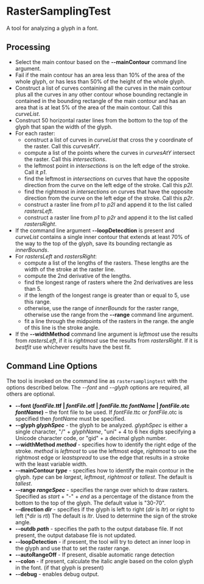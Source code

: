 # RasterSamplingTest
A tool for analyzing a glyph in a font.

## Processing
* Select the main contour based on the **\-\-mainContour** command line argument.
* Fail if the main contour has an area less than 10% of the area of the whole glyph, or has less than 50% of the height of the whole glyph.
* Construct a list of curves containing all the curves in the main contour plus all the curves in any other contour whose bounding rectangle in contained in the bounding rectangle of the main contour and has an area that is at leat 5% of the area of the main contour. Call this *curveList*.
* Construct 50 horizontal raster lines from the bottom to the top of the glyph that span the width of the glyph.
* For each raster:
  * construct a list of curves in *curveList* that cross the y coordinate of the raster. Call this *curvesAtY*.
  * compute a list of the points where the curves in *curvesAtY* intersect the raster. Call this *intersections*.
  * the leftmost point in *intersections* is on the left edge of the stroke. Call it *p1*.
  * find the leftmost in *intersections* on curves that have the opposite direction from the curve on the left edge of the stroke. Call this *p2l*.
  * find the rightmost in *intersections* on curves that have the opposite direction from the curve on the left edge of the stroke. Call this *p2r*.
  * construct a raster line from *p1* to *p2l* and append it to the list called *rastersLeft*.
  * construct a raster line from *p1* to *p2r* and append it to the list called *rastersRight*.
* If the command line argument **\-\-loopDetecdtion** is present and *curveList* contains a single inner contour that extends at least 70% of the way to the top of the glyph, save its bounding rectangle as *innerBounds*.
* For *rastersLeft* and *rastersRight*:
  * compute a list of the lengths of the rasters. These lengths are the width of the stroke at the raster line.
  * compute the 2nd derivative of the lengths.
  * find the longest range of rasters where the 2nd derivatives are less than 5.
  * if the length of the longest range is greater than or equal to 5, use this range.
  * otherwise, use the range of *innerBounds* for the raster range, otherwise use the range from the **\-\-range** command line argument.
  * fit a line through the midpoints of the rasters in the range. the angle of this line is the stroke angle.
* If the **\-\-widthMethod** command line argument is *leftmost* use the results from *rastersLeft*,
if it is *rightmost* use the results from *rastersRight*. If it is *bestfit* use whichever results have the best fit.

## Command Line Options
The tool is invoked on the command line as `rastersamplingtest` with the options described below. The *\-\-font* and *\-\-glyph* options are required, all others are optional.

* **\-\-font (*fontFile*.ttf | *fontFile*.otf | *fontFile*.ttc  *fontName* | *fontFile*.otc *fontName*)** – the font file to be used. If *fontFile*.ttc or *fontFile*.otc is specified then *fontName* must be specified.
* **\-\-glyph *glyphSpec*** - the glyph to be analyzed. *glyphSpec* is either a single character, "/" + *glyphName*, "uni" + 4 to 6 hex digits specifying a Unicode character code, or "gid" + a decimal glyph number.
* **\-\-widthMethod *method*** - specifies how to identify the right edge of the stroke. *method* is *leftmost* to use the leftmost edge, *rightmost* to use the rightmost edge or *leastspread* to use the edge that results in a stroke with the least variable width.
* **\-\-mainContour *type*** - specifies how to identify the main contour in the glyph. *type* can be *largest*, *leftmost*, *rightmost* or *tallest*. The default is *tallest*.
* **\-\-range *rangeSpec*** - specifies the range over which to draw rasters. Specified as *start* + "-" + *end* as a percentage of the distance from the bottom to the top of the glyph. The default value is "30-70".
* **\-\-direction *dir*** - specifies if the glyph is left to right (*dir* is *ltr*) or right to left (*dir is *rtl*) The default is *ltr*. Used to determine the sign of the stroke angle.
* **\-\-outdb *path*** - specifies the path to the output database file. If not present, the output database file is not updated.
* **\-\-loopDetection** - if present, the tool will try to detect an inner loop in the glyph and use that to set the raster range.
* **\-\-autoRangeOff** - If present, disable automatic range detection
* **\-\-colon** - if present, calculate the italic angle based on the colon glyph in the font. (if that glyph is present)
* **\-\-debug** - enables debug output.
